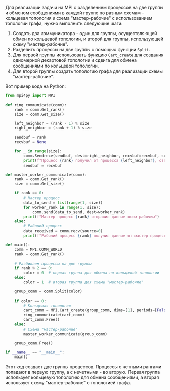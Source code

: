 Для реализации задачи на MPI с разделением процессов на две группы и обменом сообщениями в каждой группе по разным схемам - кольцевая топология и схема "мастер-рабочие" с использованием топологии графа, нужно выполнить следующие шаги:

1. Создать два коммуникатора - один для группы, осуществляющей обмен по кольцевой топологии, и второй для группы, использующей схему "мастер-рабочие".
2. Разделить процессы на две группы с помощью функции `Split`.
3. Для первой группы использовать функцию `Cart_create` для создания одномерной декартовой топологии и сдвига для обмена сообщениями по кольцевой топологии.
4. Для второй группы создать топологию графа для реализации схемы "мастер-рабочие".

Вот пример кода на Python:

```python
from mpi4py import MPI

def ring_communicate(comm):
    rank = comm.Get_rank()
    size = comm.Get_size()

    left_neighbor = (rank - 1) % size
    right_neighbor = (rank + 1) % size

    sendbuf = rank
    recvbuf = None

    for _ in range(size):
        comm.Sendrecv(sendbuf, dest=right_neighbor, recvbuf=recvbuf, source=left_neighbor)
        print(f"Процесс {rank} получил от процесса {left_neighbor}, отправил процессу {right_neighbor}")
        sendbuf = recvbuf

def master_worker_communicate(comm):
    rank = comm.Get_rank()
    size = comm.Get_size()

    if rank == 0:
        # Мастер процесс
        data_to_send = list(range(1, size))
        for worker_rank in range(1, size):
            comm.send(data_to_send, dest=worker_rank)
        print(f"Мастер процесс {rank} отправил данные всем рабочим")
    else:
        # Рабочий процесс
        data_received = comm.recv(source=0)
        print(f"Рабочий процесс {rank} получил данные от мастер процесса: {data_received}")

def main():
    comm = MPI.COMM_WORLD
    rank = comm.Get_rank()

    # Разбиваем процессы на две группы
    if rank % 2 == 0:
        color = 0  # первая группа для обмена по кольцевой топологии
    else:
        color = 1  # вторая группа для схемы "мастер-рабочие"

    group_comm = comm.Split(color)
    
    if color == 0:
        # Кольцевая топология
        cart_comm = MPI.Cart_create(group_comm, dims=[1], periods=[False])
        ring_communicate(cart_comm)
        cart_comm.Free()
    else:
        # Схема "мастер-рабочие"
        master_worker_communicate(group_comm)

    group_comm.Free()

if __name__ == "__main__":
    main()
```

Этот код создает две группы процессов. Процессы с четными рангами попадают в первую группу, а с нечетными - во вторую. Первая группа использует кольцевую топологию для обмена сообщениями, а вторая использует схему "мастер-рабочие" с топологией графа.